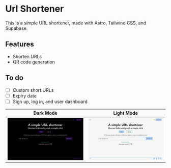 # Url Shortener

This is a simple URL shortener, made with Astro, Tailwind CSS, and Supabase.

## Features

- Shorten URLs
- QR code generation

## To do

- [ ] Custom short URLs
- [ ] Expiry date
- [ ] Sign up, log in, and user dashboard

| Dark Mode                                                                                    | Light Mode                                                                                     |
| -------------------------------------------------------------------------------------------- | ---------------------------------------------------------------------------------------------- |
| ![dark mode](https://raw.githubusercontent.com/yaelooo/url-shortener/main/.ignore/dark.webp) | ![light mode](https://raw.githubusercontent.com/yaelooo/url-shortener/main/.ignore/light.webp) |
